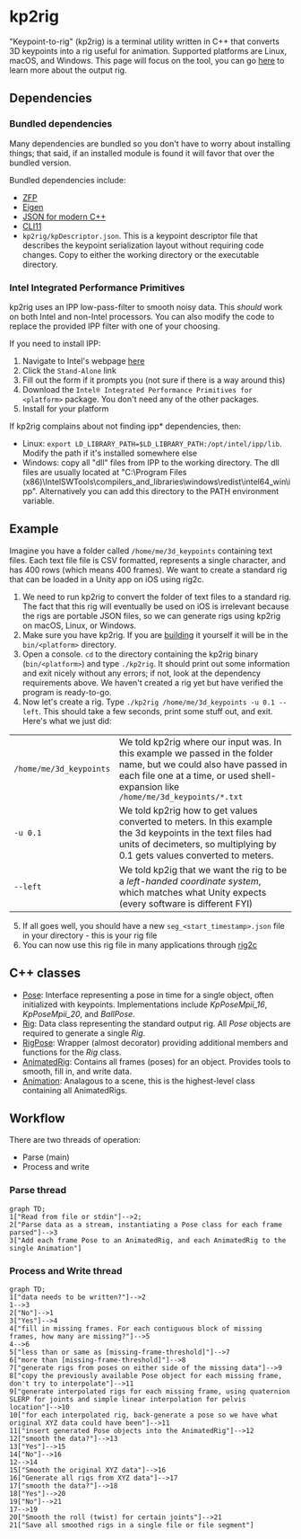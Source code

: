 # kp2rig

"Keypoint-to-rig" (kp2rig) is a terminal utility written in C++ that converts 3D keypoints into a rig useful for animation.
Supported platforms are Linux, macOS, and Windows.
This page will focus on the tool, you can go [here](generated-rigs.md) to learn more about the output rig.

## Dependencies
### Bundled dependencies
Many dependencies are bundled so you don't have to worry about installing things; that said, if an installed module is found it will favor that over the bundled version.

Bundled dependencies include:
 - [ZFP](https://computing.llnl.gov/projects/floating-point-compression)
 - [Eigen](http://eigen.tuxfamily.org/index.php?title=Main_Page)
 - [JSON for modern C++](https://github.com/nlohmann/json)
 - [CLI11](https://github.com/CLIUtils/CLI11) 
 - `kp2rig/kpDescriptor.json`. This is a keypoint descriptor file that describes the keypoint serialization layout without requiring code changes. Copy to either the working directory or the executable directory.
 
### Intel Integrated Performance Primitives
kp2rig uses an IPP low-pass-filter to smooth noisy data. This _should_ work on both Intel and non-Intel processors.
You can also modify the code to replace the provided IPP filter with one of your choosing.

If you need to install IPP:
1. Navigate to Intel's webpage [here](https://www.intel.com/content/www/us/en/develop/tools/integrated-performance-primitives.html)
2. Click the `Stand-Alone` link
3. Fill out the form if it prompts you (not sure if there is a way around this)
4. Download the `Intel® Integrated Performance Primitives for <platform>` package. You don't need any of the other packages.
5. Install for your platform

If kp2rig complains about not finding ipp* dependencies, then:
- Linux: `export LD_LIBRARY_PATH=$LD_LIBRARY_PATH:/opt/intel/ipp/lib`. Modify the path if it's installed somewhere else
- Windows: copy all "dll" files from IPP to the working directory. The dll files are usually located at "C:\Program Files (x86)\IntelSWTools\compilers_and_libraries\windows\redist\intel64_win\ipp". Alternatively you can add this directory to the PATH environment variable.



## Example
Imagine you have a folder called `/home/me/3d_keypoints` containing text files. Each text file file is CSV formatted, represents a single character, and has 400 rows (which means 400 frames).
We want to create a standard rig that can be loaded in a Unity app on iOS using rig2c.

1.  We need to run kp2rig to convert the folder of text files to a standard rig. The fact that this rig will eventually be used on iOS is irrelevant because the rigs are portable JSON files, so we can generate rigs using kp2rig on macOS, Linux, or Windows.
2.  Make sure you have kp2rig. If you are [building](build.md) it yourself it will be in the `bin/<platform>` directory.
3.  Open a console. `cd` to the directory containing the kp2rig binary (`bin/<platform>`) and type `./kp2rig`. It should print out some information and exit nicely without any errors; if not, look at the dependency requirements above. We haven't created a rig yet but have verified the program is ready-to-go.
4.  Now let's create a rig. Type `./kp2rig /home/me/3d_keypoints -u 0.1 --left`. This should take a few seconds, print some stuff out, and exit. Here's what we just did:

|  |  |
| ------ | ------ |
| `/home/me/3d_keypoints` | We told kp2rig where our input was. In this example we passed in the folder name, but we could also have passed in each file one at a time, or used shell-expansion like `/home/me/3d_keypoints/*.txt`|
| `-u 0.1` | We told kp2rig how to get values converted to meters. In this example the 3d keypoints in the text files had units of decimeters, so multiplying by 0.1 gets values converted to meters. | 
| `--left` | We told kp2ig that we want the rig to be a _left-handed coordinate system_, which matches what Unity expects (every software is different FYI) | 

5. If all goes well, you should have a new `seg_<start_timestamp>.json` file in your directory - this is your rig file
6. You can now use this rig file in many applications through [rig2c](rig2c.md)

## C++ classes
 - [Pose](../kp2rig/src/Pose.hpp): Interface representing a pose in time for a single object, often initialized with keypoints. Implementations include _KpPoseMpii_16_, _KpPoseMpii_20_, and _BallPose_.
 - [Rig](../common/Rig.hpp): Data class representing the standard output rig. All _Pose_ objects are required to generate a single _Rig_.
 - [RigPose](../kp2rig/src/RigPose.hpp): Wrapper (almost decorator) providing additional members and functions for the _Rig_ class.
 - [AnimatedRig](../kp2rig/src/AnimatedRig.hpp): Contains all frames (poses) for an object. Provides tools to smooth, fill in, and write data.
 - [Animation](../kp2rig/src/Animation.hpp): Analagous to a scene, this is the highest-level class containing all AnimatedRigs.

## Workflow
There are two threads of operation:
 - Parse (main)
 - Process and write
 
### Parse thread
```mermaid
graph TD;
1["Read from file or stdin"]-->2;
2["Parse data as a stream, instantiating a Pose class for each frame parsed"]-->3
3["Add each frame Pose to an AnimatedRig, and each AnimatedRig to the single Animation"]
```

### Process and Write thread
```mermaid
graph TD;
1["data needs to be written?"]-->2
1-->3
2["No"]-->1
3["Yes"]-->4
4["fill in missing frames. For each contiguous block of missing frames, how many are missing?"]-->5
4-->6
5["less than or same as [missing-frame-threshold]"]-->7
6["more than [missing-frame-threshold]"]-->8
7["generate rigs from poses on either side of the missing data"]-->9
8["copy the previously available Pose object for each missing frame, don't try to interpolate"]-->11
9["generate interpolated rigs for each missing frame, using quaternion SLERP for joints and simple linear interpolation for pelvis location"]-->10
10["for each interpolated rig, back-generate a pose so we have what original XYZ data could have been"]-->11
11["insert generated Pose objects into the AnimatedRig"]-->12
12["smooth the data?"]-->13
13["Yes"]-->15
14["No"]-->16
12-->14
15["Smooth the original XYZ data"]-->16
16["Generate all rigs from XYZ data"]-->17
17["smooth the data?"]-->18
18["Yes"]-->20
19["No"]-->21
17-->19
20["Smooth the roll (twist) for certain joints"]-->21
21["Save all smoothed rigs in a single file or file segment"]
```
